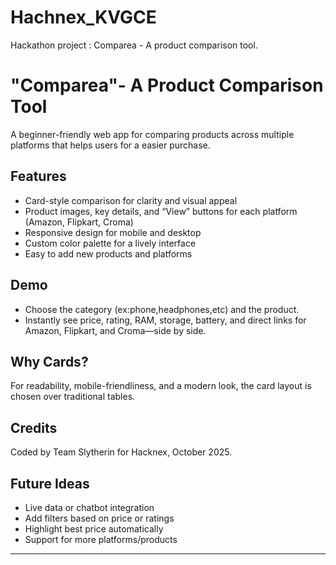 # Hachnex_KVGCE
Hackathon project : Comparea - A product comparison tool. 

# "Comparea"-  A Product Comparison Tool

A beginner-friendly web app for comparing products across multiple platforms that helps users for a easier purchase.

## Features

- Card-style comparison for clarity and visual appeal
- Product images, key details, and “View” buttons for each platform (Amazon, Flipkart, Croma)
- Responsive design for mobile and desktop
- Custom color palette for a lively interface
- Easy to add new products and platforms

## Demo

- Choose the category (ex:phone,headphones,etc) and the product.
- Instantly see price, rating, RAM, storage, battery, and direct links for Amazon, Flipkart, and Croma—side by side.

## Why Cards?

For readability, mobile-friendliness, and a modern look, the card layout is chosen over traditional tables.

## Credits

Coded by Team Slytherin for Hacknex, October 2025.

## Future Ideas

- Live data or chatbot integration
- Add filters based on price or ratings
- Highlight best price automatically
- Support for more platforms/products


---

